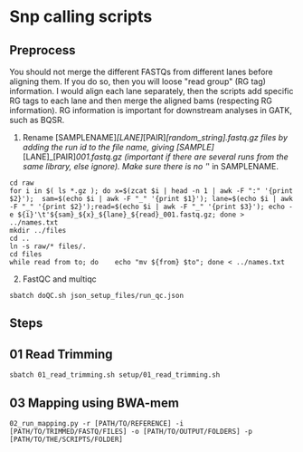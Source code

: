 # Snp calling scripts

## Preprocess

You should not merge the different FASTQs from different lanes before aligning them. If you do so, then you will loose "read group" (RG tag) information. I would align each lane separately, then the scripts add specific RG tags to each lane and then merge the aligned bams (respecting RG information). RG information is important for downstream analyses in GATK, such as  BQSR.  

1. Rename [SAMPLENAME]_[LANE]_[PAIR]_[random_string].fastq.gz files by adding the run id to the file name, giving [SAMPLE]_[LANE]_[PAIR]_001.fastq.gz (important if there are several runs from the same library, else ignore). Make sure there is no '_' in SAMPLENAME.  

```
cd raw
for i in $( ls *.gz ); do x=$(zcat $i | head -n 1 | awk -F ":" '{print $2}');  sam=$(echo $i | awk -F "_" '{print $1}'); lane=$(echo $i | awk -F "_" '{print $2}');read=$(echo $i | awk -F "_" '{print $3}'); echo -e ${i}'\t'${sam}_${x}_${lane}_${read}_001.fastq.gz; done > ../names.txt  
mkdir ../files
cd ..
ln -s raw/* files/.
cd files
while read from to; do    echo "mv ${from} $to"; done < ../names.txt
```
2. FastQC and multiqc
```
sbatch doQC.sh json_setup_files/run_qc.json
```

## Steps

## 01 Read Trimming
```
sbatch 01_read_trimming.sh setup/01_read_trimming.sh
```

## 03 Mapping using BWA-mem
```
02_run_mapping.py -r [PATH/TO/REFERENCE] -i [PATH/TO/TRIMMED/FASTQ/FILES] -o [PATH/TO/OUTPUT/FOLDERS] -p [PATH/TO/THE/SCRIPTS/FOLDER]
```